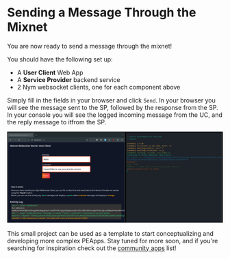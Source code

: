# Sending a Message Through the Mixnet

You are now ready to send a message through the mixnet! 

You should have the following set up:

* A __User Client__ Web App 
* A __Service Provider__ backend service 
* 2 Nym websocket clients, one for each component above

Simply fill in the fields in your browser and click `Send`. In your browser you will see the message sent to the SP, followed by the response from the SP. In your console you will see the logged incoming message from the UC, and the reply message to itfrom the SP.  

<img src="../../../images/tutorial_image_5.png"/>

This small project can be used as a template to start conceptualizing and developing more complex PEApps. Stay tuned for more soon, and if you're searching for inspiration check out the [community apps](../../../community-resources/community-applications-and-guides.md) list! 



